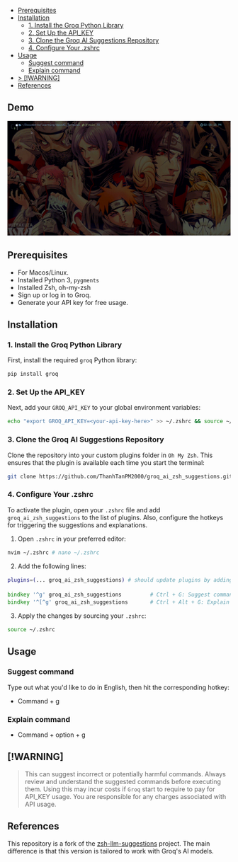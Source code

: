 <!--toc:start-->
- [Prerequisites](#prerequisites)
- [Installation](#installation)
  - [1. Install the Groq Python Library](#1-install-the-groq-python-library)
  - [2. Set Up the API_KEY](#2-set-up-the-apikey)
  - [3. Clone the Groq AI Suggestions Repository](#3-clone-the-groq-ai-suggestions-repository)
  - [4. Configure Your .zshrc](#4-configure-your-zshrc)
- [Usage](#usage)
  - [Suggest command](#suggest-command)
  - [Explain command](#explain-command)
- [> [!WARNING]](#warning)
- [References](#references)
<!--toc:end-->

## Demo

![demo](demo.gif)

## Prerequisites

- For Macos/Linux.
- Installed Python 3, `pygments`
- Installed Zsh, oh-my-zsh 
- Sign up or log in to Groq.
- Generate your API key for free usage.

## Installation

### 1. Install the Groq Python Library

First, install the required `groq` Python library:

```zsh
pip install groq
```

### 2. Set Up the API_KEY

Next, add your `GROQ_API_KEY` to your global environment variables:

```zsh
echo "export GROQ_API_KEY=<your-api-key-here>" >> ~/.zshrc && source ~/.zshrc
```

### 3. Clone the Groq AI Suggestions Repository

Clone the repository into your custom plugins folder in `Oh My Zsh`. This ensures that the plugin is available each time you start the terminal:

```zsh
git clone https://github.com/ThanhTanPM2000/groq_ai_zsh_suggestions.git ~/.oh-my-zsh/custom/plugins/groq_ai_zsh_suggestions
```

### 4. Configure Your .zshrc

To activate the plugin, open your `.zshrc` file and add `groq_ai_zsh_suggestions` to the list of plugins. Also, configure the hotkeys for triggering the suggestions and explanations.

1. Open `.zshrc` in your preferred editor:

```bash
nvim ~/.zshrc # nano ~/.zshrc
```

2. Add the following lines:

```zsh
plugins=(... groq_ai_zsh_suggestions) # should update plugins by adding groq_ai_zsh_suggestions at the end of line

bindkey '^g' groq_ai_zsh_suggestions         # Ctrl + G: Suggest command
bindkey '^[^g' groq_ai_zsh_suggestions       # Ctrl + Alt + G: Explain command
```

3. Apply the changes by sourcing your `.zshrc`:

```zsh
source ~/.zshrc
```

## Usage

### Suggest command
Type out what you'd like to do in English, then hit the corresponding hotkey:
- Command + g

### Explain command
- Command + option + g

## [!WARNING]

> This can suggest incorrect or potentially harmful commands. Always review and understand the suggested commands before executing them.
> Using this may incur costs if `Groq` start to require to pay for API_KEY usage. You are responsible for any charges associated with API usage.

## References

This repository is a fork of the [zsh-llm-suggestions](https://github.com/stefanheule/zsh-llm-suggestions) project. The main difference is that this version is tailored to work with Groq's AI models.
